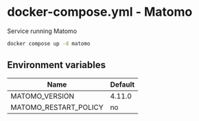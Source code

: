 # docker-compose.yml - Matomo

Service running Matomo

```bash
docker compose up -d matomo
```

## Environment variables

| **Name**                 | **Default** |
| ------------------------ | ----------- |
| MATOMO_VERSION           | 4.11.0      |
| MATOMO_RESTART_POLICY    | no          |
